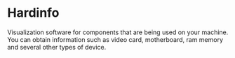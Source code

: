 # Hardinfo

Visualization software for components that are being used on your machine. You can obtain information such as video card, motherboard, ram memory and several other types of device.